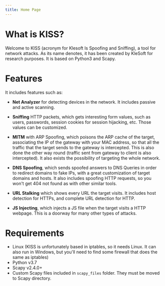 ```yaml
---
title: Home Page
---
```


# What is KISS?
Welcome to KISS (acronym for Klesoft Is Spoofing and Sniffing), a tool for network attacks. As its name denotes, it has been created by KleSoft for research purposes. It is based on Python3 and Scapy.

# Features
 It includes features such as:
 - **Net Analyzer** for detecting devices in the network. It includes passive and active scanning.

 - **Sniffing** HTTP packets, which gets interesting form values, such as users, passwords, session cookies for session hijacking, etc. Those values can be customized.

 - **MITM** with ARP Spoofing, which poisons the ARP cache of the target, associating the IP of the gateway with your MAC address, so that all the traffic that the target sends to the gateway is intercepted. This is also done the other way round (traffic sent from gateway to client is also intercepted). It also exists the possibility of targeting the whole network.  

 - **DNS Spoofing**, which sends spoofed answers to DNS Queries in order to redirect domains to fake IPs, with a great customization of target domains and hosts. It also includes spoofing HTTP requests, so you won't get 404 not found as with other similar tools.

 - **URL Stalking** which shows every URL the target visits. It includes host detection for HTTPs, and complete URL detection for HTTP.

 - **JS Injecting**, which injects a JS file when the target visits a HTTP webpage. This is a doorway for many other types of attacks.



# Requirements
- Linux (KISS is unfortunately based in iptables, so it needs Linux. It can also run in Windows, but you'll need to find some firewall that does the same as iptables)
- Python v3.7
- Scapy v2.4.0+
- Custom Scapy files included in `scapy_files` folder. They must be moved to Scapy directory.
